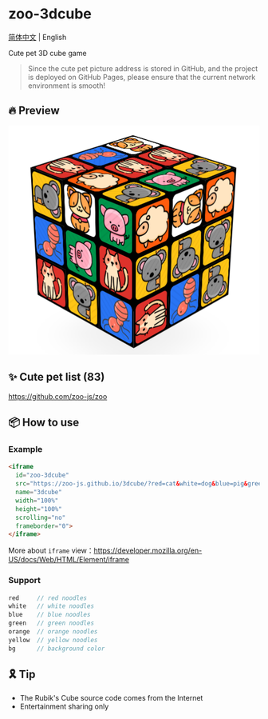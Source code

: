 # zoo-3dcube

[简体中文](./README.md) | English

Cute pet 3D cube game

> Since the cute pet picture address is stored in GitHub, and the project is deployed on GitHub Pages, please ensure that the current network environment is smooth!

## 🔥 Preview
![](./cube.png)

## ✨ Cute pet list (83)

https://github.com/zoo-js/zoo

## 📦 How to use

### Example

```html
<iframe
  id="zoo-3dcube"
  src="https://zoo-js.github.io/3dcube/?red=cat&white=dog&blue=pig&green=sheep&orange=koala&yellow=ant" 
  name="3dcube"
  width="100%"
  height="100%"
  scrolling="no"
  frameborder="0">
</iframe>
```

More about `iframe` view：https://developer.mozilla.org/en-US/docs/Web/HTML/Element/iframe

### Support

```js
red     // red noodles
white   // white noodles
blue    // blue noodles
green   // green noodles
orange  // orange noodles
yellow  // yellow noodles
bg      // background color
```

## 🎗 Tip

- The Rubik's Cube source code comes from the Internet
- Entertainment sharing only

